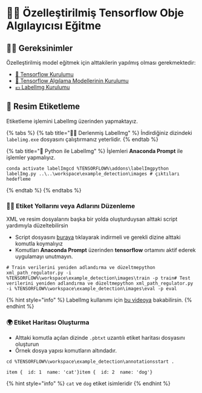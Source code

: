 # 👨‍🏫 Özelleştirilmiş Tensorflow Obje Algılayıcısı Eğitme

## 👮‍♂️ Gereksinimler

Özelleştirilmiş model eğitmek için alttakilerin yapılmış olması gerekmektedir:

* [🚧 Tensorflow Kurulumu](../yazilarim/tensorflow-object-detection-api-ile-obje-bulma.md#tensorflow-kurulumu)
* [🚧 Tensorflow Algılama Modellerinin Kurulumu](../yazilarim/tensorflow-object-detection-api-ile-obje-bulma.md#tensorflow-algilama-modellerinin-kurulumu)
* [💷 LabelImg Kurulumu](../yazilarim/tensorflow-object-detection-api-ile-obje-bulma.md#labelimg-kurulumu)

## 🎴 Resim Etiketleme

Etiketleme işlemini LabelImg üzerinden yapmaktayız.

{% tabs %}
{% tab title="👨‍💻 Derlenmiş LabelImg" %}
İndirdiğiniz dizindeki `labelimg.exe` dosyasını çalıştırmanız yeterlidir.
{% endtab %}

{% tab title="🐍 Python ile LabelImg" %}
İşlemleri **Anaconda Prompt** ile işlemler yapmalıyız.

```text
conda activate labelImgcd %TENSORFLOW%\addons\labelImgpython labelImg.py ..\..\workspace\example_detection\images # çıktıları hedefleme
```
{% endtab %}
{% endtabs %}

### 👨‍🔧 Etiket Yollarını veya Adlarını Düzenleme

XML ve resim dosyalarını başka bir yolda oluşturduysan alttaki script yardımıyla düzeltebilirsin

* Script dosyasını [buraya](https://github.com/yedhrab/YArtificalIntelligent/tree/f5ce601da28961f26a48e137783188839c9f5600/3%20-%20Tensorflow/resources/xml_path_regulator.py) tıklayarak indirmeli ve gerekli dizine alttaki komutla koymalıyız
* Komutları **Anaconda Prompt** üzerinden **tensorflow** ortamını aktif ederek uygulamayı unutmayın.

```text
# Train verilerini yeniden adlandırma ve düzeltmepython xml_path_regulator.py -i %TENSORFLOW%\workspace\example_detection\images\train -p train​# Test verilerini yeniden adlandırma ve düzeltmepython xml_path_regulator.py -i %TENSORFLOW%\workspace\example_detection\images\eval -p eval
```

{% hint style="info" %}
LabelImg kullanımı için [bu videoya](https://www.youtube.com/watch?v=K_mFnvzyLvc&feature=youtu.be&t=9m13s) bakabilirsin.
{% endhint %}

### 🌍 Etiket Haritası Oluşturma

* Alttaki komutla açılan dizinde `.pbtxt` uzantılı etiket haritası dosyasını oluşturun
* Örnek dosya yapısı komutların altındadır.

```text
cd %TENSORFLOW%\workspace\example_detection\annotationsstart .
```

```text
item {  id: 1  name: 'cat'}item {  id: 2  name: 'dog'}
```

{% hint style="info" %}
`cat` ve `dog` etiket isimleridir
{% endhint %}



